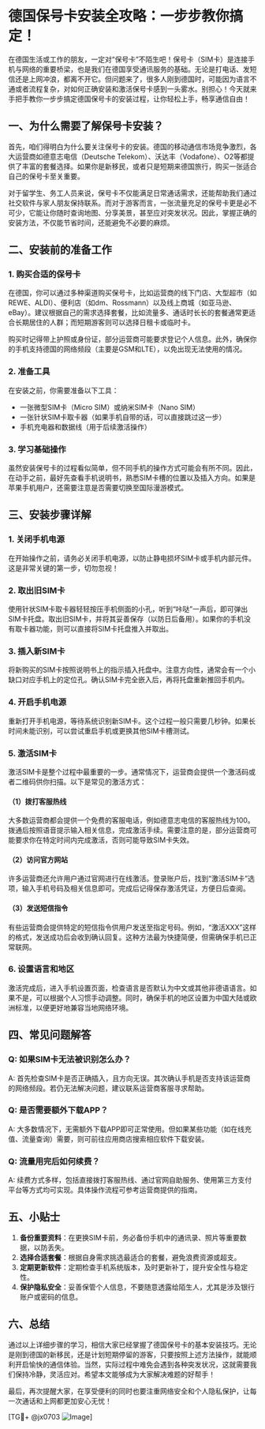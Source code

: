 # 德国保号卡安装全攻略：一步步教你搞定！

在德国生活或工作的朋友，一定对“保号卡”不陌生吧！保号卡（SIM卡）是连接手机与网络的重要桥梁，也是我们在德国享受通讯服务的基础。无论是打电话、发短信还是上网冲浪，都离不开它。但问题来了，很多人刚到德国时，可能因为语言不通或者流程复杂，对如何正确安装和激活保号卡感到一头雾水。别担心！今天就来手把手教你一步步搞定德国保号卡的安装过程，让你轻松上手，畅享通信自由！

## 一、为什么需要了解保号卡安装？

首先，咱们得明白为什么要关注保号卡的安装。德国的移动通信市场竞争激烈，各大运营商如德意志电信（Deutsche Telekom）、沃达丰（Vodafone）、O2等都提供了丰富的套餐选择。如果你是新移民，或者只是短期来德国旅行，购买一张适合自己的保号卡至关重要。

对于留学生、务工人员来说，保号卡不仅能满足日常通话需求，还能帮助我们通过社交软件与家人朋友保持联系。而对于游客而言，一张流量充足的保号卡更是必不可少，它能让你随时查询地图、分享美景，甚至应对突发状况。因此，掌握正确的安装方法，不仅能节省时间，还能避免不必要的麻烦。

## 二、安装前的准备工作

### 1. 购买合适的保号卡
在德国，你可以通过多种渠道购买保号卡，比如运营商的线下门店、大型超市（如REWE、ALDI）、便利店（如dm、Rossmann）以及线上商城（如亚马逊、eBay）。建议根据自己的需求选择套餐，比如流量多、通话时长长的套餐通常更适合长期居住的人群；而短期游客则可以选择日租卡或临时卡。

购买时记得带上护照或身份证，部分运营商可能要求登记个人信息。此外，确保你的手机支持德国的网络频段（主要是GSM和LTE），以免出现无法使用的情况。

### 2. 准备工具
在安装之前，你需要准备以下工具：
- 一张微型SIM卡（Micro SIM）或纳米SIM卡（Nano SIM）
- 一张针状SIM卡取卡器（如果手机自带的话，可以直接跳过这一步）
- 手机充电器和数据线（用于后续激活操作）

### 3. 学习基础操作
虽然安装保号卡的过程看似简单，但不同手机的操作方式可能会有所不同。因此，在动手之前，最好先查看手机说明书，熟悉SIM卡槽的位置以及插入方向。如果是苹果手机用户，还需要注意是否需要切换至国际漫游模式。

## 三、安装步骤详解

### 1. 关闭手机电源
在开始操作之前，请务必关闭手机电源，以防止静电损坏SIM卡或手机内部元件。这是非常关键的第一步，切勿忽视！

### 2. 取出旧SIM卡
使用针状SIM卡取卡器轻轻按压手机侧面的小孔，听到“咔哒”一声后，即可弹出SIM卡托盘。取出旧SIM卡，并将其妥善保存（以防日后备用）。如果你的手机没有取卡器功能，则可以直接将SIM卡托盘推入并取出。

### 3. 插入新SIM卡
将新购买的SIM卡按照说明书上的指示插入托盘中。注意方向性，通常会有一个小缺口对应手机上的定位孔。确认SIM卡完全嵌入后，再将托盘重新推回手机内。

### 4. 开启手机电源
重新打开手机电源，等待系统识别新SIM卡。这个过程一般只需要几秒钟。如果长时间未能识别，可以尝试重启手机或更换其他SIM卡槽测试。

### 5. 激活SIM卡
激活SIM卡是整个过程中最重要的一步。通常情况下，运营商会提供一个激活码或者二维码供你扫描。以下是常见的激活方式：

#### （1）拨打客服热线
大多数运营商都会提供一个免费的客服电话，例如德意志电信的客服热线为100。拨通后按照语音提示输入相关信息，完成激活手续。需要注意的是，部分运营商可能要求你在特定时间内完成激活，否则可能导致SIM卡失效。

#### （2）访问官方网站
许多运营商还允许用户通过官网进行在线激活。登录账户后，找到“激活SIM卡”选项，输入手机号码及相关信息即可。完成后记得保存激活凭证，方便日后查阅。

#### （3）发送短信指令
有些运营商会提供特定的短信指令供用户发送至指定号码。例如，“激活XXX”这样的格式，发送成功后会收到确认回复。这种方法最为快捷简便，但需确保手机已正常联网。

### 6. 设置语言和地区
激活完成后，进入手机设置页面，检查语言是否默认为中文或其他非德语语言。如果不是，可以根据个人习惯手动调整。同时，确保手机的地区设置为中国大陆或欧洲标准，以便更好地兼容当地网络环境。

## 四、常见问题解答

### Q: 如果SIM卡无法被识别怎么办？
A: 首先检查SIM卡是否正确插入，且方向无误。其次确认手机是否支持该运营商的网络频段。若仍无法解决问题，建议联系运营商客服寻求帮助。

### Q: 是否需要额外下载APP？
A: 大多数情况下，无需额外下载APP即可正常使用。但如果某些功能（如在线充值、流量查询）需要，则可前往应用商店搜索相应软件下载安装。

### Q: 流量用完后如何续费？
A: 续费方式多样，包括直接拨打客服热线、通过官网自助服务、使用第三方支付平台等方式均可实现。具体操作流程可参考运营商提供的指南。

## 五、小贴士

1. **备份重要资料**：在更换SIM卡前，务必备份手机中的通讯录、照片等重要数据，以防丢失。
2. **选择合适套餐**：根据自身需求挑选最适合的套餐，避免浪费资源或超支。
3. **定期更新软件**：定期检查手机系统版本，及时更新补丁，提升安全性与稳定性。
4. **保护隐私安全**：妥善保管个人信息，不要随意透露给陌生人，尤其是涉及银行账户或密码的信息。

## 六、总结

通过以上详细步骤的学习，相信大家已经掌握了德国保号卡的基本安装技巧。无论是刚到德国的新移民，还是计划短期停留的游客，只要按照上述方法操作，就能顺利开启愉快的通信体验。当然，实际过程中难免会遇到各种突发状况，这就需要我们保持冷静，灵活应对。希望本文能够成为大家解决难题的好帮手！

最后，再次提醒大家，在享受便利的同时也要注重网络安全和个人隐私保护，让每一次通话和上网都更加安心无忧！

[TG💪+ @jx0703 ![Image](https://github.com/user-attachments/assets/dbca1d08-cadb-493c-b0ec-ad6f7a83f270)]